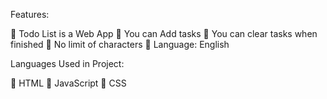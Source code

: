 Features:

🔶 Todo List is a Web App
🔶 You can Add tasks
🔶 You can clear tasks when finished
🔶 No limit of characters
🔶 Language: English

Languages Used in Project:

🔶 HTML
🔶 JavaScript
🔶 CSS
